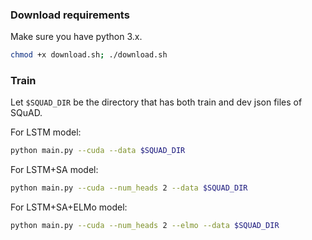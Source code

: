 ### Download requirements
Make sure you have python 3.x.
```bash
chmod +x download.sh; ./download.sh
```

### Train
Let `$SQUAD_DIR` be the directory that has both train and dev json files of SQuAD.

For LSTM model:
```bash
python main.py --cuda --data $SQUAD_DIR
```

For LSTM+SA model:
```bash
python main.py --cuda --num_heads 2 --data $SQUAD_DIR
```

For LSTM+SA+ELMo model:
```bash
python main.py --cuda --num_heads 2 --elmo --data $SQUAD_DIR
```

